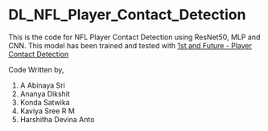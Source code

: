 # DL_NFL_Player_Contact_Detection

This is the code for NFL Player Contact Detection using ResNet50, MLP and CNN. This model has been trained and tested with [1st and Future - Player Contact Detection](https://www.kaggle.com/competitions/nfl-player-contact-detection/overview)

Code Written by,

1. A Abinaya Sri
2. Ananya Dikshit
3. Konda Satwika
4. Kaviya Sree R M
5. Harshitha Devina Anto
